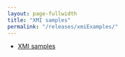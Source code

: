 ```yaml
---
layout: page-fullwidth
title: "XMI samples"
permalink: "/releases/xmiExamples/"
---
```


* <a href="/releases/xmiExamples/XMIsamples.zip">XMI samples</a>
